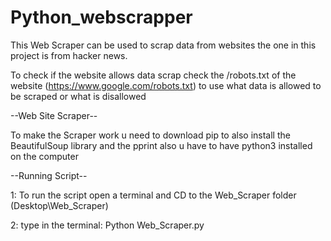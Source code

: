 # Python_webscrapper

This Web Scraper can be used to scrap data from websites the one in this project is from hacker news.

To check if the website allows data scrap check the /robots.txt of the website (https://www.google.com/robots.txt) to use what data is allowed to be scraped or what is disallowed

--Web Site Scraper--

To make the Scraper work u need to download pip to also install the BeautifulSoup library and the pprint also u have to have python3 installed on the computer

--Running Script--

1: To run the script open a terminal and CD to the Web_Scraper folder (Desktop\Web_Scraper)

2: type in the terminal: Python Web_Scraper.py
